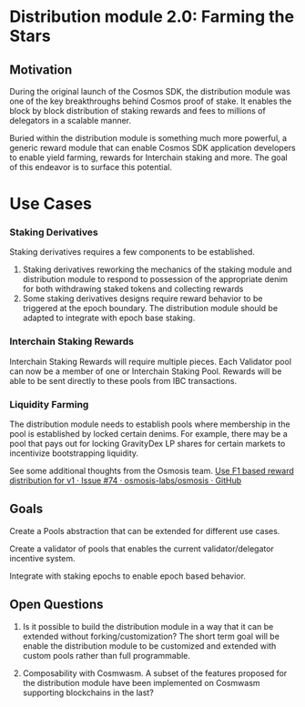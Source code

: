 # Distribution module 2.0: Farming the Stars

## Motivation
During the original launch of the Cosmos SDK, the distribution module was  one of the key breakthroughs behind Cosmos proof of stake. It enables the block by block distribution of staking rewards and fees to millions of delegators in a scalable manner.

Buried within the distribution module is something much more powerful, a generic reward module that can enable Cosmos SDK application developers to enable yield farming, rewards for Interchain staking and more. The goal of this endeavor is to surface this potential.

# Use Cases
### Staking Derivatives

Staking derivatives requires a few components to be established. 

1. Staking derivatives reworking the mechanics of the staking module and distribution module to respond to possession of the appropriate denim for both withdrawing staked tokens and collecting rewards
2. Some staking derivatives designs require reward behavior to be triggered at the epoch boundary. The distribution module should be adapted to integrate with epoch base staking.

### Interchain Staking Rewards

Interchain Staking Rewards will require multiple pieces. Each Validator pool can now be a member of one or Interchain Staking Pool. Rewards will be able to be sent directly to these pools from IBC transactions.


### Liquidity Farming


The distribution module needs to establish pools where membership in the pool is established by locked certain denims. For example, there may be a pool that pays out for locking GravityDex LP shares for certain markets to incentivize bootstrapping liquidity.


See some additional thoughts from the Osmosis team.
[Use F1 based reward distribution for v1 · Issue #74 · osmosis-labs/osmosis · GitHub](https://github.com/osmosis-labs/osmosis/issues/74)



## Goals

Create a Pools abstraction that can be extended for different use cases.

Create a validator of pools that enables the current validator/delegator incentive system.

Integrate with staking epochs to enable epoch based behavior.


## Open Questions

1. Is it possible to build the distribution module in a way that it can be extended without forking/customization? The short term goal will be enable the distribution module to be customized and extended with custom pools rather than full programmable.

2. Composability with Cosmwasm.  A subset of the features proposed for the distribution module have been implemented on Cosmwasm supporting blockchains in the last?





